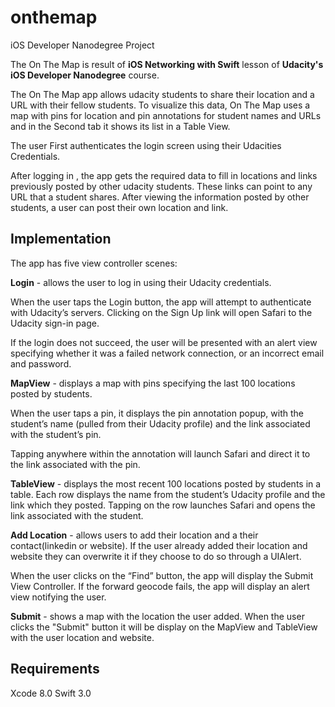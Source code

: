 # onthemap


iOS Developer Nanodegree Project

The On The Map is result of **iOS Networking with Swift** lesson of **Udacity's iOS Developer Nanodegree** course.

The On The Map app allows udacity students to share their location and a URL with their fellow students. To visualize this data, On The Map uses a map with pins for location and pin annotations for student names and URLs and in the Second tab it shows its list in a Table View.

The user First authenticates the login screen using their Udacities Credentials.

After logging in , the app gets the required data to fill in locations and links previously posted by other udacity students. These links can point to any URL that a student shares. After viewing the information posted by other students, a user can post their own location and link.

## Implementation
The app has five view controller scenes:

**Login** - allows the user to log in using their Udacity credentials.

When the user taps the Login button, the app will attempt to authenticate with Udacity’s servers. Clicking on the Sign Up link will open Safari to the Udacity sign-in page.

If the login does not succeed, the user will be presented with an alert view specifying whether it was a failed network connection, or an incorrect email and password.

**MapView** - displays a map with pins specifying the last 100 locations posted by students.

When the user taps a pin, it displays the pin annotation popup, with the student’s name (pulled from their Udacity profile) and the link associated with the student’s pin.

Tapping anywhere within the annotation will launch Safari and direct it to the link associated with the pin.

**TableView** - displays the most recent 100 locations posted by students in a table. Each row displays the name from the student’s Udacity profile and the link which they posted. Tapping on the row launches Safari and opens the link associated with the student.

**Add Location** - allows users to add their location and a their contact(linkedin or website). If the user already added their location and website they can overwrite it if they choose to do so through a UIAlert.

When the user clicks on the “Find” button, the app will display the Submit View Controller. If the forward geocode fails, the app will display an alert view notifying the user.

**Submit** - shows a map with the location the user added. When the user clicks the "Submit" button it will be display on the MapView and TableView with the user location and website.

## Requirements
Xcode 8.0 Swift 3.0
